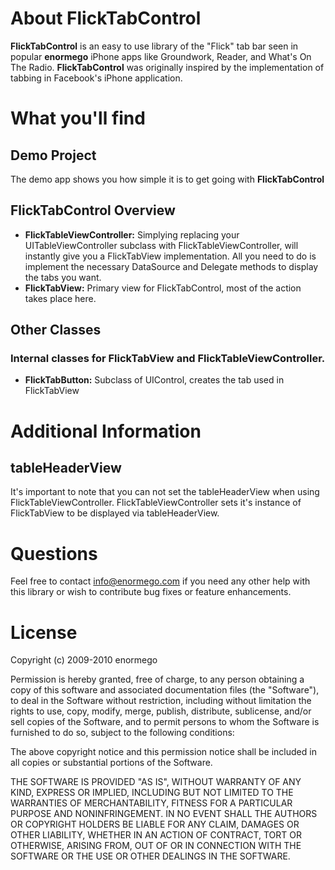 # About FlickTabControl
**FlickTabControl** is an easy to use library of the "Flick" tab bar seen in popular **enormego** iPhone apps like Groundwork, Reader, and What's On The Radio.  **FlickTabControl** was originally inspired by the implementation of tabbing in Facebook's iPhone application.

# What you'll find
## Demo Project
The demo app shows you how simple it is to get going with **FlickTabControl**

## FlickTabControl Overview
* **FlickTableViewController:** Simplying replacing your UITableViewController subclass with FlickTableViewController, will instantly give you a FlickTabView implementation.  All you need to do is implement the necessary DataSource and Delegate methods to display the tabs you want.
* **FlickTabView:** Primary view for FlickTabControl, most of the action takes place here.

## Other Classes
### Internal classes for FlickTabView and FlickTableViewController.
* **FlickTabButton:** Subclass of UIControl, creates the tab used in FlickTabView

# Additional Information
## tableHeaderView
It's important to note that you can not set the tableHeaderView when using FlickTableViewController.  FlickTableViewController sets it's instance of FlickTabView to be displayed via tableHeaderView.

# Questions
Feel free to contact info@enormego.com if you need any other help with this library or wish to contribute bug fixes or feature enhancements.

# License
Copyright (c) 2009-2010 enormego

Permission is hereby granted, free of charge, to any person obtaining a copy
of this software and associated documentation files (the "Software"), to deal
in the Software without restriction, including without limitation the rights
to use, copy, modify, merge, publish, distribute, sublicense, and/or sell
copies of the Software, and to permit persons to whom the Software is
furnished to do so, subject to the following conditions:

The above copyright notice and this permission notice shall be included in
all copies or substantial portions of the Software.

THE SOFTWARE IS PROVIDED "AS IS", WITHOUT WARRANTY OF ANY KIND, EXPRESS OR
IMPLIED, INCLUDING BUT NOT LIMITED TO THE WARRANTIES OF MERCHANTABILITY,
FITNESS FOR A PARTICULAR PURPOSE AND NONINFRINGEMENT. IN NO EVENT SHALL THE
AUTHORS OR COPYRIGHT HOLDERS BE LIABLE FOR ANY CLAIM, DAMAGES OR OTHER
LIABILITY, WHETHER IN AN ACTION OF CONTRACT, TORT OR OTHERWISE, ARISING FROM,
OUT OF OR IN CONNECTION WITH THE SOFTWARE OR THE USE OR OTHER DEALINGS IN
THE SOFTWARE.

